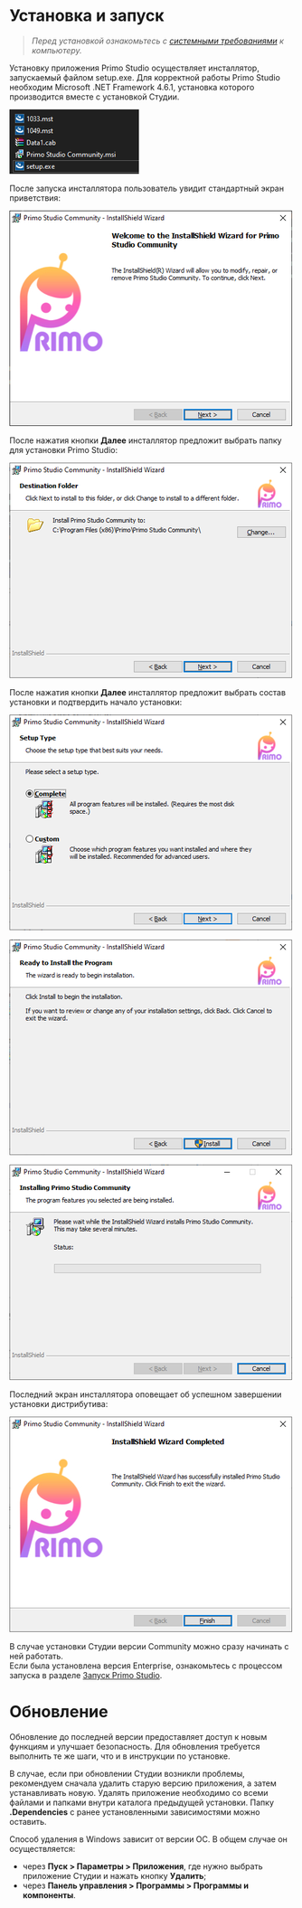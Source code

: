 # Установка и запуск

> *Перед установкой ознакомьтесь с [системными требованиями](https://docs.primo-rpa.ru/primo-rpa/primo-studio/systemreq) к компьютеру.*

Установку приложения Primo Studio осуществляет инсталлятор, запускаемый файлом setup.exe. Для корректной работы Primo Studio необходим Microsoft .NET Framework 4.6.1, установка которого производится вместе с установкой Студии.

![](<../../.gitbook/assets/Untitled (6).png>)

После запуска инсталлятора пользователь увидит стандартный экран приветствия:

![](<../../.gitbook/assets/Untitled (2).png>)

После нажатия кнопки **Далее** инсталлятор предложит выбрать папку для установки Primo Studio:

![](<../../.gitbook/assets/Untitled (5).png>)

После нажатия кнопки **Далее** инсталлятор предложит выбрать состав установки и подтвердить начало установки:

![](<../../.gitbook/assets/Untitled (7).png>)

![](<../../.gitbook/assets/Untitled (3).png>)

![](<../../.gitbook/assets/Untitled (4).png>)

Последний экран инсталлятора оповещает об успешном завершении установки дистрибутива:

![](../../.gitbook/assets/Untitled.png)

В случае установки Студии версии Community можно сразу начинать с ней работать.\
Если была установлена версия Enterprise, ознакомьтесь с процессом запуска в разделе [Запуск Primo Studio](https://docs.primo-rpa.ru/primo-rpa/primo-studio/installation/licenses).

# Обновление 
Обновление до последней версии предоставляет доступ к новым функциям и улучшает безопасность. Для обновления требуется выполнить те же шаги, что и в инструкции по установке.

В случае, если при обновлении Студии возникли проблемы, рекомендуем сначала удалить старую версию приложения, а затем устанавливать новую. Удалять приложение необходимо со всеми файлами и папками внутри каталога предыдущей установки. Папку **.Dependencies** с ранее установленными зависимостями можно оставить. 

Способ удаления в Windows зависит от версии ОС. В общем случае он осуществляется:
* через **Пуск > Параметры > Приложения**, где нужно выбрать приложение Студии и нажать кнопку **Удалить**; 
* через **Панель управления > Программы > Программы и компоненты**.

